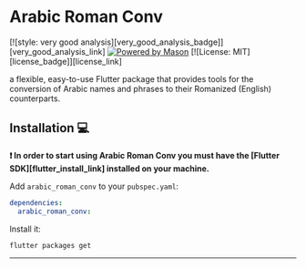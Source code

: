 # Arabic Roman Conv

[![style: very good analysis][very_good_analysis_badge]][very_good_analysis_link]
[![Powered by Mason](https://img.shields.io/endpoint?url=https%3A%2F%2Ftinyurl.com%2Fmason-badge)](https://github.com/felangel/mason)
[![License: MIT][license_badge]][license_link]

a flexible, easy-to-use Flutter package that provides tools for the conversion of Arabic names and phrases to their Romanized (English) counterparts.

## Installation 💻

**❗ In order to start using Arabic Roman Conv you must have the [Flutter SDK][flutter_install_link] installed on your machine.**

Add `arabic_roman_conv` to your `pubspec.yaml`:

```yaml
dependencies:
  arabic_roman_conv:
```

Install it:

```sh
flutter packages get
```

---
